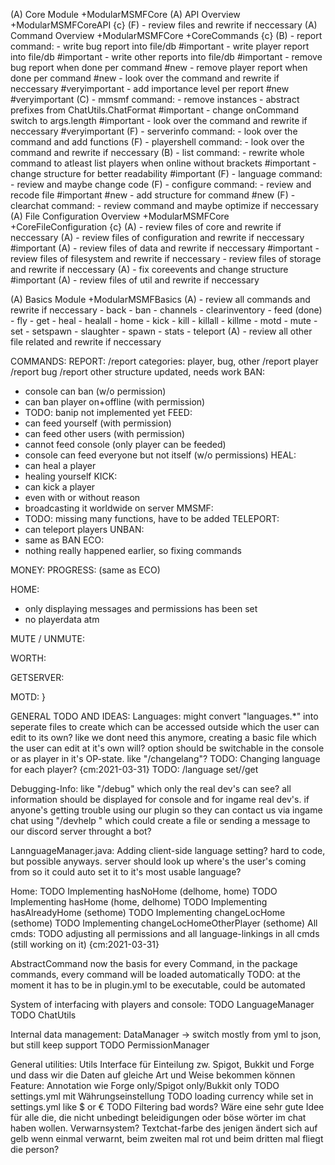 (A) Core Module +ModularMSMFCore
  (A) API Overview +ModularMSMFCoreAPI {c}
    (F) - review files and rewrite if neccessary
  (A) Command Overview +ModularMSMFCore +CoreCommands {c}
    (B) - report command:
      - write bug report into file/db #important
      - write player report into file/db #important
      - write other reports into file/db #important
      - remove bug report when done per command #new
      - remove player report when done per command #new
      - look over the command and rewrite if neccessary #veryimportant
      - add importance level per report #new #veryimportant
    (C) - mmsmf command:
      - remove instances
      - abstract prefixes from ChatUtils.ChatFormat #important
      - change onCommand switch to args.length #important
      - look over the command and rewrite if neccessary #veryimportant
    (F) - serverinfo command:
      - look over the command and add functions
    (F) - playershell command:
      - look over the command and rewrite if neccessary
    (B) - list command:
      - rewrite whole command to atleast list players when online without brackets #important
      - change structure for better readability #important
    (F) - language command:
      - review and maybe change code
    (F) - configure command:
      - review and recode file #important #new
      - add structure for command #new
    (F) - clearchat command:
      - review command and maybe optimize if neccessary
  (A) File Configuration Overview +ModularMSMFCore +CoreFileConfiguration {c}
    (A) - review files of core and rewrite if neccessary
      (A) - review files of configuration and rewrite if neccessary #important
      (A) - review files of data and rewrite if neccessary #important
      - review files of filesystem and rewrite if neccessary
      - review files of storage and rewrite if neccessary
      (A) - fix coreevents and change structure #important
    (A) - review files of util and rewrite if neccessary

(A) Basics Module +ModularMSMFBasics
  (A) - review all commands and rewrite if neccessary
      - back
      - ban
      - channels
      - clearinventory
      - feed (done)
      - fly
      - get
      - heal
      - healall
      - home
      - kick
      - kill
      - killall
      - killme
      - motd
      - mute
      - set
      - setspawn
      - slaughter
      - spawn
      - stats
      - teleport
  (A) - review all other file related and rewrite if neccessary




 COMMANDS:
 REPORT:
   /report <category> <args>
   categories: player, bug, other
   /report player <playername> <reason>
   /report bug <description>
   /report other <description>
   structure updated, needs work
 BAN:
   - console can ban (w/o permission)
   - can ban player on+offline (with permission)
   - TODO: banip not implemented yet
 FEED:
   - can feed yourself (with permission)
   - can feed other users (with permission)
   - cannot feed console (only player can be feeded)
   - console can feed everyone but not itself (w/o permissions)
 HEAL:
   - can heal a player
   - healing yourself
 KICK:
   - can kick a player
   - even with or without reason
   - broadcasting it worldwide on server
 MMSMF:
   - TODO: missing many functions, have to be added
 TELEPORT:
   - can teleport players
 UNBAN:
   - same as BAN
 ECO:
   - nothing really happened earlier, so fixing commands

 MONEY:
  PROGRESS: (same as ECO)

 HOME:
   - only displaying messages and permissions has been set
   - no playerdata atm
   
 MUTE / UNMUTE: 
   
 WORTH: 
    
 GETSERVER:
   
 MOTD:
}


GENERAL TODO AND IDEAS:
  Languages: 
   might convert "languages.*" into seperate files to create which can be accessed outside which the user can edit to its own?
   like we dont need this anymore, creating a basic file which the user can edit at it's own will? option should be switchable
   in the console or as player in it's OP-state. like "/changelang"?
   TODO: Changing language for each player? {cm:2021-03-31}
   TODO: /language set//get
   
  Debugging-Info:
   like "/debug" which only the real dev's can see? all information should be displayed for console and for ingame real dev's.
   if anyone's getting trouble using our plugin so they can contact us via ingame chat using "/devhelp <message>" which could
   create a file or sending a message to our discord server throught a bot?
  
  LannguageManager.java:
   Adding client-side language setting? hard to code, but possible anyways. server should look up where's the user's coming from 
   so it could auto set it to it's most usable language? 

  Home:
   TODO Implementing hasNoHome (delhome, home)
   TODO Implementing hasHome (home, delhome)
   TODO Implementing hasAlreadyHome (sethome)
   TODO Implementing changeLocHome (sethome)
   TODO Implementing changeLocHomeOtherPlayer (sethome)
  All cmds:
   TODO adjusting all permissions and all language-linkings in all cmds (still working on it) {cm:2021-03-31}
   
  AbstractCommand
   now the basis for every Command, in the package commands, every command will be loaded automatically
   TODO: at the moment it has to be in plugin.yml to be executable, could be automated

 System of interfacing with players and console:
  TODO LanguageManager
  TODO ChatUtils
 
 Internal data management:
  DataManager
   -> switch mostly from yml to json, but still keep support
  TODO PermissionManager
  
 General utilities:
  Utils
  Interface für Einteilung zw. Spigot, Bukkit und Forge und dass wir die Daten auf gleiche Art und Weise bekommen können
  Feature: Annotation wie Forge only/Spigot only/Bukkit only
  TODO settings.yml mit Währungseinstellung
  TODO loading currency while set in settings.yml like $ or €
  TODO Filtering bad words? Wäre eine sehr gute Idee für alle die, die nicht unbedingt beleidigungen oder böse wörter im chat haben wollen.
  Verwarnsystem? Textchat-farbe des jenigen ändert sich auf gelb wenn einmal verwarnt, beim zweiten mal rot und beim dritten mal fliegt die person?
```
